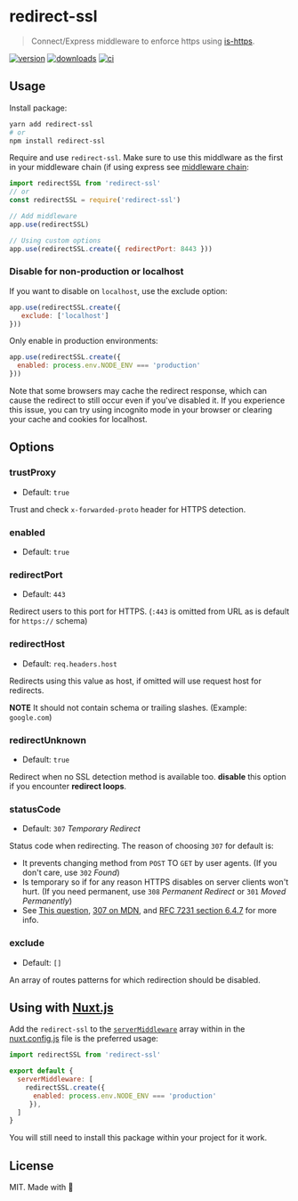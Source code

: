 # redirect-ssl
> Connect/Express middleware to enforce https using [is-https](https://www.npmjs.com/package/is-https).

[![version][npm-v-src]][npm-v-href]
[![downloads][npm-d-src]][npm-d-href]
[![ci][ci-src]][ci-href]

## Usage

Install package:

```bash
yarn add redirect-ssl
# or
npm install redirect-ssl
```

Require and use `redirect-ssl`. Make sure to use this middlware as the first in your middleware chain (if using express see [middleware chain](http://expressjs.com/en/guide/using-middleware.html):

```js
import redirectSSL from 'redirect-ssl'
// or
const redirectSSL = require('redirect-ssl')

// Add middleware
app.use(redirectSSL)

// Using custom options
app.use(redirectSSL.create({ redirectPort: 8443 }))
```

### Disable for non-production or localhost

If you want to disable on `localhost`, use the exclude option:

```js
app.use(redirectSSL.create({
   exclude: ['localhost']
}))
```

Only enable in production environments:

```js
app.use(redirectSSL.create({
  enabled: process.env.NODE_ENV === 'production'
}))
```
Note that some browsers may cache the redirect response, which can cause the redirect to still occur even if you've disabled it. If you experience this issue, you can try using incognito mode in your browser or clearing your cache and cookies for localhost.

## Options

### trustProxy

- Default: `true`

Trust and check `x-forwarded-proto` header for HTTPS detection.

### enabled

- Default: `true`

### redirectPort

- Default: `443`

Redirect users to this port for HTTPS. (`:443` is omitted from URL as is default for `https://` schema)

### redirectHost

- Default: `req.headers.host`

Redirects using this value as host, if omitted will use request host for redirects.

**NOTE** It should not contain schema or trailing slashes. (Example: `google.com`)

### redirectUnknown

- Default: `true`

Redirect when no SSL detection method is available too. **disable** this option if you encounter **redirect loops**.

### statusCode

- Default: `307` *Temporary Redirect*

Status code when redirecting. The reason of choosing `307` for default is:
- It prevents changing method from `POST` TO `GET` by user agents. (If you don't care, use `302` *Found*)
- Is temporary so if for any reason HTTPS disables on server clients won't hurt. (If you need permanent, use `308` *Permanent Redirect* or `301` *Moved Permanently*)
- See [This question](https://stackoverflow.com/questions/42136829/whats-difference-between-http-301-and-308-status-codes), [307 on MDN](https://developer.mozilla.org/en-US/docs/Web/HTTP/Status/307), and [RFC 7231 section 6.4.7](https://tools.ietf.org/html/rfc7231#section-6.4.7) for more info.

### exclude

- Default: `[]`

An array of routes patterns for which redirection should be disabled.

## Using with [Nuxt.js](https://github.com/nuxt/nuxt.js)

Add the `redirect-ssl` to the [`serverMiddleware`](https://nuxtjs.org/api/configuration-servermiddleware#usage) array within in the [nuxt.config.js](https://nuxtjs.org/api/configuration-server) file is the preferred usage:

```js
import redirectSSL from 'redirect-ssl'

export default {
  serverMiddleware: [
    redirectSSL.create({
      enabled: process.env.NODE_ENV === 'production'
     }),
  ]
}
```

You will still need to install this package within your project for it work.

## License

MIT. Made with 💖

<!-- Refs -->
[npm-v-src]: https://img.shields.io/npm/v/redirect-ssl?style=flat-square
[npm-v-href]: https://npmjs.com/package/redirect-ssl

[npm-d-src]: https://img.shields.io/npm/dm/redirect-ssl?style=flat-square
[npm-d-href]: https://npmjs.com/package/redirect-ssl

[ci-src]: https://img.shields.io/github/workflow/status/unjs/redirect-ssl/ci/master?style=flat-square
[ci-href]: https://github.com/unjs/redirect-ssl/actions?query=workflow%3Aci
